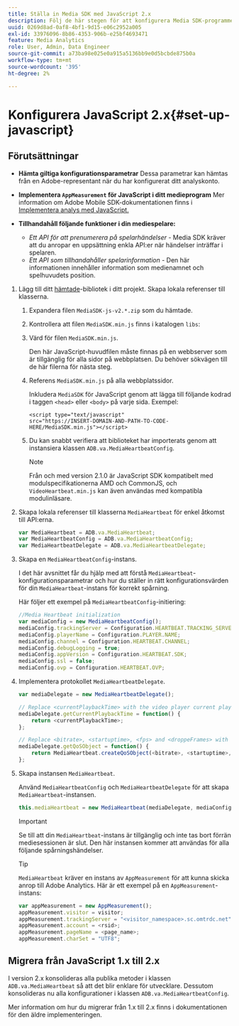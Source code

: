 ```yaml
---
title: Ställa in Media SDK med JavaScript 2.x
description: Följ de här stegen för att konfigurera Media SDK-programmet på JavaScript 2.x.
uuid: 0269d8ad-0af8-4bf1-9d15-e06c2952a005
exl-id: 33976096-8b86-4353-906b-e25bf4693471
feature: Media Analytics
role: User, Admin, Data Engineer
source-git-commit: a73ba98e025e0a915a5136bb9e0d5bcbde875b0a
workflow-type: tm+mt
source-wordcount: '395'
ht-degree: 2%

---
```


# Konfigurera JavaScript 2.x{#set-up-javascript}

## Förutsättningar

* **Hämta giltiga konfigurationsparametrar**
Dessa parametrar kan hämtas från en Adobe-representant när du har konfigurerat ditt analyskonto.
* **Implementera `AppMeasurement` för JavaScript i ditt medieprogram**
Mer information om Adobe Mobile SDK-dokumentationen finns i [Implementera analys med JavaScript.](https://experienceleague.adobe.com/docs/analytics/implementation/js/overview.html)

* **Tillhandahåll följande funktioner i din mediespelare:**

   * *Ett API för att prenumerera på spelarhändelser* - Media SDK kräver att du anropar en uppsättning enkla API:er när händelser inträffar i spelaren.
   * *Ett API som tillhandahåller spelarinformation* - Den här informationen innehåller information som medienamnet och spelhuvudets position.

1. Lägg till ditt [hämtade](/help/getting-started/download-sdks.md)-bibliotek i ditt projekt. Skapa lokala referenser till klasserna.

   1. Expandera filen `MediaSDK-js-v2.*.zip` som du hämtade.
   1. Kontrollera att filen `MediaSDK.min.js` finns i katalogen `libs`:

   1. Värd för filen `MediaSDK.min.js`.

      Den här JavaScript-huvudfilen måste finnas på en webbserver som är tillgänglig för alla sidor på webbplatsen. Du behöver sökvägen till de här filerna för nästa steg.

   1. Referens `MediaSDK.min.js` på alla webbplatssidor.

      Inkludera `MediaSDK` för JavaScript genom att lägga till följande kodrad i taggen `<head>` eller `<body>` på varje sida. Exempel:

      ```
      <script type="text/javascript"
      src="https://INSERT-DOMAIN-AND-PATH-TO-CODE-HERE/MediaSDK.min.js"></script>
      ```

   1. Du kan snabbt verifiera att biblioteket har importerats genom att instansiera klassen `ADB.va.MediaHeartbeatConfig`.

      >[!NOTE]
      >
      >Från och med version 2.1.0 är JavaScript SDK kompatibelt med modulspecifikationerna AMD och CommonJS, och `VideoHeartbeat.min.js` kan även användas med kompatibla modulinläsare.

1. Skapa lokala referenser till klasserna `MediaHeartbeat` för enkel åtkomst till API:erna.

   ```js
   var MediaHeartbeat = ADB.va.MediaHeartbeat;
   var MediaHeartbeatConfig = ADB.va.MediaHeartbeatConfig;
   var MediaHeartbeatDelegate = ADB.va.MediaHeartbeatDelegate;
   ```

1. Skapa en `MediaHeartbeatConfig`-instans.

   I det här avsnittet får du hjälp med att förstå `MediaHeartbeat`-konfigurationsparametrar och hur du ställer in rätt konfigurationsvärden för din `MediaHeartbeat`-instans för korrekt spårning.

   Här följer ett exempel på `MediaHeartbeatConfig`-initiering:

   ```js
   //Media Heartbeat initialization
   var mediaConfig = new MediaHeartbeatConfig();
   mediaConfig.trackingServer = Configuration.HEARTBEAT.TRACKING_SERVER;
   mediaConfig.playerName = Configuration.PLAYER.NAME;
   mediaConfig.channel = Configuration.HEARTBEAT.CHANNEL;
   mediaConfig.debugLogging = true;
   mediaConfig.appVersion = Configuration.HEARTBEAT.SDK;
   mediaConfig.ssl = false;
   mediaConfig.ovp = Configuration.HEARTBEAT.OVP;
   ```

1. Implementera protokollet `MediaHeartbeatDelegate`.

   ```js
   var mediaDelegate = new MediaHeartbeatDelegate();
   
   // Replace <currentPlaybackTime> with the video player current playback time
   mediaDelegate.getCurrentPlaybackTime = function() {
       return <currentPlaybackTime>;
   };
   
   // Replace <bitrate>, <startuptime>, <fps> and <droppeFrames> with the current playback QoS values.  
   mediaDelegate.getQoSObject = function() {
       return MediaHeartbeat.createQoSObject(<bitrate>, <startuptime>, <fps>, <droppedFrames>);
   };
   ```

1. Skapa instansen `MediaHeartbeat`.

   Använd `MediaHeartbeatConfig` och `MediaHeartbeatDelegate` för att skapa `MediaHeartbeat`-instansen.

   ```js
   this.mediaHeartbeat = new MediaHeartbeat(mediaDelegate, mediaConfig, appMeasurement);
   ```

   >[!IMPORTANT]
   >
   >Se till att din `MediaHeartbeat`-instans är tillgänglig och inte tas bort förrän mediesessionen är slut. Den här instansen kommer att användas för alla följande spårningshändelser.

   >[!TIP]
   >
   >`MediaHeartbeat` kräver en instans av `AppMeasurement` för att kunna skicka anrop till Adobe Analytics. Här är ett exempel på en `AppMeasurement`-instans:

   ```js
   var appMeasurement = new AppMeasurement();
   appMeasurement.visitor = visitor;
   appMeasurement.trackingServer = "<visitor_namespace>.sc.omtrdc.net";
   appMeasurement.account = <rsid>;
   appMeasurement.pageName = <page_name>;
   appMeasurement.charSet = "UTF­8";
   ```

## Migrera från JavaScript 1.x till 2.x

I version 2.x konsolideras alla publika metoder i klassen `ADB.va.MediaHeartbeat` så att det blir enklare för utvecklare. Dessutom konsolideras nu alla konfigurationer i klassen `ADB.va.MediaHeartbeatConfig`.

Mer information om hur du migrerar från 1.x till 2.x finns i dokumentationen för den äldre implementeringen.
